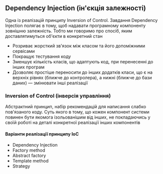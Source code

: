 ## Dependency Injection (ін'єкція залежності)

Одна із реалізацій принципу Inversion of Control. Завдання Dependency Injection полягає в тому, щоб надавати програмному компоненту зовнішню залежність. Тобто ми говоримо про спосіб, яким доставлятимуться об'єкти в конкретний стан

-   Розриває жорсткий зв'язок між класом та його допоміжними сервісами
-   Покращує тестування коду
-   Зменшує кількість класів, що адаптують код, при перенесенні до інших програм
-   Дозволяє простіше переносити до інших додатків класи, що є на верхніх рівнях (ближче до контролера), а нижні (ближче до бази даних) — змінювати інші реалізації

### Inversion of Control (інверсія управління)

Абстрактний принцип, набір рекомендацій для написання слабко пов'язаного коду. Суть якого в тому, що кожен компонент системи повинен бути якомога ізольованішим від інших, не покладаючись у своїй роботі на деталі конкретної реалізації інших компонентів

#### Варіанти реалізації принципу IoC

-   Dependency Injection
-   Factory method
-   Abstract factory
-   Template method
-   Strategy
